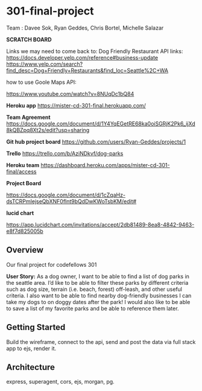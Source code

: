 # 301-final-project

Team : Davee Sok, Ryan Geddes, Chris Bortel, Michelle Salazar

**SCRATCH BOARD**

Links we may need to come back to:
Dog Friendly Restaurant API links:
https://docs.developer.yelp.com/reference#business-update
https://www.yelp.com/search?find_desc=Dog+Friendly+Restaurants&find_loc=Seattle%2C+WA

how to use Goole Maps API:

https://www.youtube.com/watch?v=8NUqDc1bQ84

**Heroku app**
https://mister-cd-301-final.herokuapp.com/

**Team Agreement**
https://docs.google.com/document/d/1Y4YqEGetRE68ka0oiSGRjK2Pk6_ijXd8kQBZpq8Xt2s/edit?usp=sharing

**Git hub project board**
https://github.com/users/Ryan-Geddes/projects/1

**Trello**
https://trello.com/b/AziNDkvf/dog-parks

**Heroku team**
https://dashboard.heroku.com/apps/mister-cd-301-final/access

**Project Board**

https://docs.google.com/document/d/1cZqaHz-dsTCRPmIejseQbXNF0flnt9bQdDwKWoTsbKM/edit#

**lucid chart**

https://app.lucidchart.com/invitations/accept/2db81489-8ea8-4842-9463-e8f7d825005b

## Overview

Our final project for codefellows 301

**User Story:** As a dog owner, I want to be able to find a list of dog parks in the seattle area. I’d like to be able to filter these parks by different criteria such as dog size, terrain (i.e. beach, forest) off-leash, and other useful criteria. I also want to be able to find nearby dog-friendly businesses I can take my dogs to on doggy dates after the park! I would also like to be able to save a list of my favorite parks and be able to reference them later.

## Getting Started

Build the wireframe, connect to the api, send and post the data via full stack app to ejs, render it.

## Architecture

express, superagent, cors, ejs, morgan, pg.
